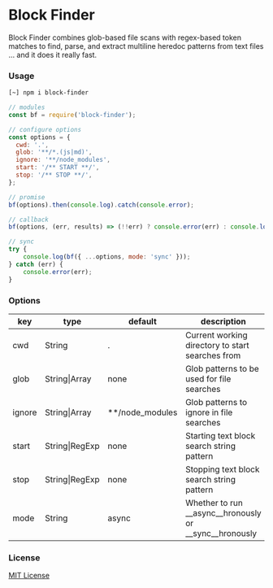# Block Finder

Block Finder combines glob-based file scans with regex-based token matches to find, parse, and extract multiline heredoc patterns from text files … and it does it really fast.

### Usage

```bash
[~] npm i block-finder
```

```javascript
// modules
const bf = require('block-finder');

// configure options
const options = {
  cwd: '.',
  glob: '**/*.(js|md)',
  ignore: '**/node_modules',
  start: '/** START **/',
  stop: '/** STOP **/',
};

// promise
bf(options).then(console.log).catch(console.error);

// callback
bf(options, (err, results) => (!!err) ? console.error(err) : console.log(results));

// sync
try {
	console.log(bf({ ...options, mode: 'sync' }));
} catch (err) {
	console.error(err);
}
```

### Options

key			| type					| default						| description
---			| ---						| ---								| ---
cwd			| String				| .									| Current working directory to start searches from
glob		| String\|Array	| none							| Glob patterns to be used for file searches
ignore	| String\|Array	| **/node_modules		| Glob patterns to ignore in file searches
start		| String\|RegExp	| none							| Starting text block search string pattern
stop		| String\|RegExp	| none							| Stopping text block search string pattern
mode		| String				| async							| Whether to run __async__hronously or __sync__hronously

### License

[MIT License](https://github.com/tobiusventures/block-finder/LICENSE)

